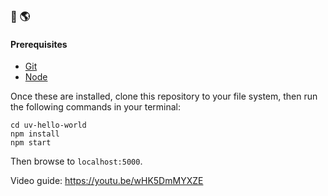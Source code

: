### 👋 🌎

#### Prerequisites

- [Git](https://git-scm.com/)
- [Node](https://nodejs.org/)

Once these are installed, clone this repository to your file system, then run the following commands in your terminal:

```
cd uv-hello-world
npm install
npm start
```

Then browse to `localhost:5000`.

Video guide: https://youtu.be/wHK5DmMYXZE